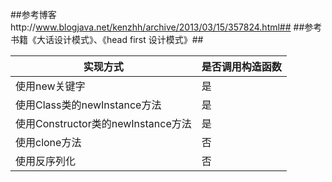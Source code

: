 ##参考博客http://www.blogjava.net/kenzhh/archive/2013/03/15/357824.html##
##参考书籍《大话设计模式》、《head first 设计模式》##


| 实现方式                              | 是否调用构造函数
| -------------                         |------------- 
| 使用new关键字                         |   是 
| 使用Class类的newInstance方法	        |   是
| 使用Constructor类的newInstance方法    |   是
| 使用clone方法                         |   否
| 使用反序列化	                        |   否
